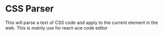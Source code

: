 # CSS Parser
This will parse a text of CSS code and apply to the current element in the web. This is mainly use for react-ace code editor